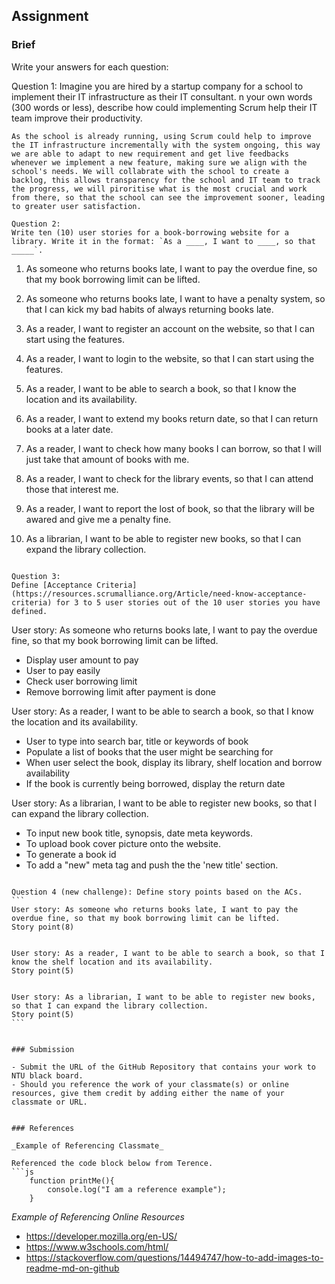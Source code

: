 ## Assignment

### Brief

Write your answers for each question:

Question 1:
Imagine you are hired by a startup company for a school to implement their IT infrastructure as their IT consultant. n your own words (300 words or less), describe how could implementing Scrum help their IT team improve their productivity.

```
As the school is already running, using Scrum could help to improve the IT infrastructure incrementally with the system ongoing, this way we are able to adapt to new requirement and get live feedbacks whenever we implement a new feature, making sure we align with the school's needs. We will collabrate with the school to create a backlog, this allows transparency for the school and IT team to track the progress, we will piroritise what is the most crucial and work from there, so that the school can see the improvement sooner, leading to greater user satisfaction.

Question 2:
Write ten (10) user stories for a book-borrowing website for a library. Write it in the format: `As a ____, I want to ____, so that _____`.

```

1. As someone who returns books late, I want to pay the overdue fine, so that my book borrowing limit can be lifted.

2. As someone who returns books late, I want to have a penalty system, so that I can kick my bad habits of always returning books late.

3. As a reader, I want to register an account on the website, so that I can start using the features.

4. As a reader, I want to login to the website, so that I can start using the features.

5. As a reader, I want to be able to search a book, so that I know the location and its availability.

6. As a reader, I want to extend my books return date, so that I can return books at a later date.

7. As a reader, I want to check how many books I can borrow, so that I will just take that amount of books with me.

8. As a reader, I want to check for the library events, so that I can attend those that interest me.

9. As a reader, I want to report the lost of book, so that the library will be awared and give me a penalty fine.

10. As a librarian, I want to be able to register new books, so that I can expand the library collection.

```

Question 3:
Define [Acceptance Criteria](https://resources.scrumalliance.org/Article/need-know-acceptance-criteria) for 3 to 5 user stories out of the 10 user stories you have defined.

```

User story: As someone who returns books late, I want to pay the overdue fine, so that my book borrowing limit can be lifted.

- Display user amount to pay
- User to pay easily
- Check user borrowing limit
- Remove borrowing limit after payment is done

User story: As a reader, I want to be able to search a book, so that I know the location and its availability.

- User to type into search bar, title or keywords of book
- Populate a list of books that the user might be searching for
- When user select the book, display its library, shelf location and borrow availability
- If the book is currently being borrowed, display the return date

User story: As a librarian, I want to be able to register new books, so that I can expand the library collection.

- To input new book title, synopsis, date meta keywords.
- To upload book cover picture onto the website.
- To generate a book id
- To add a "new" meta tag and push the the 'new title' section.

````

Question 4 (new challenge): Define story points based on the ACs.
```
User story: As someone who returns books late, I want to pay the overdue fine, so that my book borrowing limit can be lifted.
Story point(8)


User story: As a reader, I want to be able to search a book, so that I know the shelf location and its availability.
Story point(5)


User story: As a librarian, I want to be able to register new books, so that I can expand the library collection.
Story point(5)
```


### Submission

- Submit the URL of the GitHub Repository that contains your work to NTU black board.
- Should you reference the work of your classmate(s) or online resources, give them credit by adding either the name of your classmate or URL.


### References

_Example of Referencing Classmate_

Referenced the code block below from Terence.
```js
    function printMe(){
        console.log("I am a reference example");
    }
````

_Example of Referencing Online Resources_

- https://developer.mozilla.org/en-US/
- https://www.w3schools.com/html/
- https://stackoverflow.com/questions/14494747/how-to-add-images-to-readme-md-on-github
